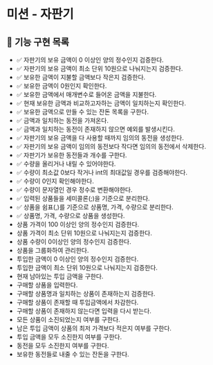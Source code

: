 # 미션 - 자판기

## 🧋 기능 구현 목록
- ✅ 자판기의 보유 금액이 0 이상인 양의 정수인지 검증한다.
- ✅ 자판기의 보유 금액이 최소 단위 10원으로 나눠지는지 검증한다.
- ✅ 보유한 금액이 지불할 금액보다 작은지 검증한다.
- ✅ 보유한 금액이 0원인지 확인한다.
- ✅ 보유한 금액에서 매개변수로 들어온 금액을 지불한다.
- ✅ 현재 보유한 금액과 비교하고자하는 금액이 일치하는지 확인한다.
- ✅ 보유한 금액으로 만들 수 있는 잔돈 목록을 구한다.
- ✅ 금액과 일치하는 동전을 가져온다.
- ✅ 금액과 일치하는 동전이 존재하지 않으면 예외를 발생시킨다.
- ✅ 자판기의 보유 금액을 다 사용할 때까지 임의의 동전을 생성한다.
- ✅ 자판기의 보유 금액이 임의의 동전보다 작다면 임의의 동전에서 삭제한다.
- ✅ 자판기가 보유한 동전들과 개수를 구한다.
- ✅ 수량을 올리거나 내릴 수 있어야한다.
- ✅ 수량이 최소값 0보다 작거나 int의 최대값일 경우를 검증해야한다.
- ✅ 수량이 0인지 확인해야한다.
- ✅ 수량이 문자열인 경우 정수로 변환해야한다.
- ✅ 입력된 상품들을 세미콜론(;)을 기준으로 분리한다.
- ✅ 상품을 쉼표(,)를 기준으로 상품명, 가격, 수량으로 분리한다.
- ✅ 상품명, 가격, 수량으로 상품을 생성한다.
- 상품 가격이 100 이상인 양의 정수인지 검증한다.
- 상품 가격이 최소 단위 10원으로 나눠지는지 검증한다.
- 상품 수량이 0이상인 양의 정수인지 검증한다.
- 상품을 그룹화하여 관리한다.
- 투입한 금액이 0 이상인 양의 정수인지 검증한다.
- 투입한 금액이 최소 단위 10원으로 나눠지는지 검증한다.
- 현재 남아있는 투입 금액을 구한다.
- 구매할 상품을 입력한다.
- 구매할 상품명과 일치하는 상품이 존재하는지 검증한다.
- 구매할 상품이 존재할 때 투입금액에서 차감한다.
- 구매할 상품이 존재하지 않는다면 입력을 다시 받는다.
- 모든 상품이 소진되었는지 여부를 구한다.
- 남은 투입 금액이 상품의 최저 가격보다 적은지 여부를 구한다.
- 투입 금액을 모두 소진한지 여부를 구한다.
- 동전을 모두 소진한지 여부를 구한다.
- 보유한 동전들로 내줄 수 있는 잔돈을 구한다.
